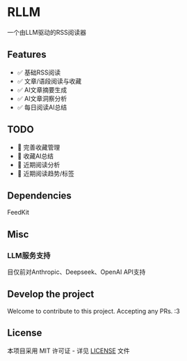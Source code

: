 # RLLM

一个由LLM驱动的RSS阅读器

## Features

- ✅ 基础RSS阅读
- ✅ 文章/语段阅读与收藏
- ✅ AI文章摘要生成
- ✅ AI文章洞察分析
- ✅ 每日阅读AI总结

## TODO

- 📝 完善收藏管理
- 📝 收藏AI总结
- 📝 近期阅读分析
- 📝 近期阅读趋势/标签

## Dependencies

FeedKit

## Misc

### LLM服务支持

目仅前对Anthropic、Deepseek、OpenAI API支持

## Develop the project

Welcome to contribute to this project. Accepting any PRs. :3

## License

本项目采用 MIT 许可证 - 详见 [LICENSE](LICENSE) 文件
